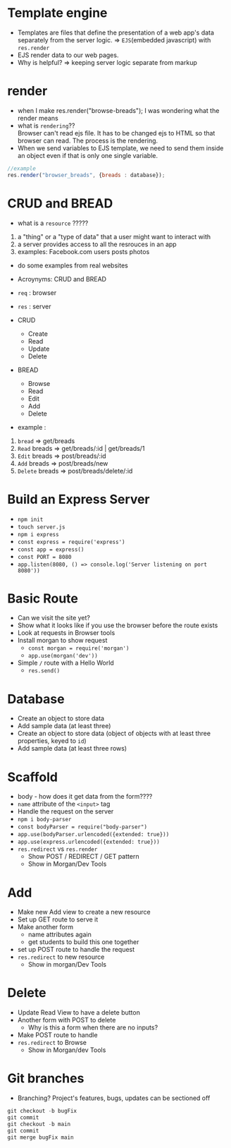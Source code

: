# Template engine
- Templates are files that define the presentation of a web app's data separately from the server logic. => `EJS`(embedded javascript) with `res.render`
- EJS render data to our web pages.
- Why is helpful? => keeping server logic separate from markup

# render
- when I make res.render("browse-breads"); I was wondering what the render means
- what is `rendering`?? <br> 
Browser can't read ejs file. It has to be changed ejs to HTML so that browser can read. The process is the rendering. 
- When we send variables to EJS template, we need to send them inside an object even if that is only one single variable. <br>
```js
//example
res.render("browser_breads", {breads : database});
```

# CRUD and BREAD
-  what is a `resource` ?????
  1. a "thing" or a "type of data" that a user might want to interact with
  2. a server provides access to all the resrouces in an app
  3. examples: Facebook.com
                              users
                              posts
                              photos

  - do some examples from real websites
- Acroynyms: CRUD and BREAD

- `req` : browser
- `res` : server
- CRUD
  - Create
  - Read
  - Update
  - Delete

- BREAD
  - Browse
  - Read
  - Edit
  - Add
  - Delete

- example : 
1. `bread` => get/breads
2. `Read` breads => get/breads/:id | get/breads/1
3. `Edit` breads => post/breads/:id
4. `Add` breads => post/breads/new
5. `Delete` breads => post/breads/delete/:id

# Build an Express Server
- `npm init`
- `touch server.js`
- `npm i express`
- `const express = require('express')`
- `const app = express()`
- `const PORT = 8080`
- `app.listen(8080, () => console.log('Server listening on port 8080'))`

# Basic Route
- Can we visit the site yet?
- Show what it looks like if you use the browser before the route exists
- Look at requests in Browser tools
- Install morgan to show request
  - `const morgan = require('morgan')`
  - `app.use(morgan('dev'))`
- Simple `/` route with a Hello World
  - `res.send()`

# Database

- Create an object to store data
- Add sample data (at least three)
- Create an object to store data (object of objects with at least three properties, keyed to `id`)
- Add sample data (at least three rows)


# Scaffold

  - body - how does it get data from the form????
  - `name` attribute of the `<input>` tag
- Handle the request on the server
- `npm i body-parser`
- `const bodyParser = require("body-parser")`
- `app.use(bodyParser.urlencoded({extended: true}))`
- `app.use(express.urlencoded({extended: true}))`
- `res.redirect` vs `res.render`
  - Show POST / REDIRECT / GET pattern
  - Show in Morgan/Dev Tools
# Add
- Make new Add view to create a new resource
- Set up GET route to serve it
- Make another form
  - name attributes again
  - get students to build this one together
- set up POST route to handle the request
- `res.redirect` to new resource
  - Show in morgan/Dev Tools
# Delete
- Update Read View to have a delete button
- Another form with POST to delete
  - Why is this a form when there are no inputs?
- Make POST route to handle
- `res.redirect` to Browse
  - Show in Morgan/dev Tools

# Git branches 
- Branching? Project's features, bugs, updates can be sectioned off
```js
git checkout -b bugFix
git commit
git checkout -b main
git commit
git merge bugFix main
```